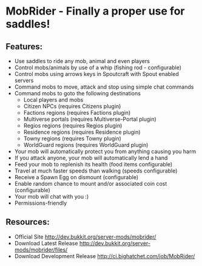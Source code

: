 MobRider - Finally a proper use for saddles!
============================================

## Features:

* Use saddles to ride any mob, animal and even players
* Control mobs/animals by use of a whip (fishing rod - configurable)
* Control mobs using arrows keys in Spoutcraft with Spout enabled servers
* Command mobs to move, attack and stop using simple chat commands
* Command mobs to goto the following destinations
    * Local players and mobs
    * Citizen NPCs (requires Citizens plugin)
	* Factions regions (requires Factions plugin)
    * Multiverse portals (requires Multiverse-Portal plugin)
    * Regios regions (requires Regios plugin)
    * Residence regions (requires Residence plugin)
	* Towny regions (requires Towny plugin)
    * WorldGuard regions (requires WorldGuard plugin)
* Your mob will automatically protect you from anything causing you harm
* If you attack anyone, your mob will automatically lend a hand
* Feed your mob to replenish its health (food items configurable)
* Travel at much faster speeds than walking (speeds configurable)
* Receive a Spawn Egg on dismount (configurable)
* Enable random chance to mount and/or associated coin cost (configurable)
* Your mob will chat with you :)
* Permissions-friendly

## Resources:

* Official Site http://dev.bukkit.org/server-mods/mobrider/
* Download Latest Release http://dev.bukkit.org/server-mods/mobrider/files/
* Download Development Release http://ci.bighatchet.com/job/MobRider/
